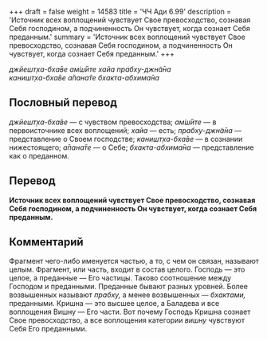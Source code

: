 +++
draft = false
weight = 14583
title = 'ЧЧ Ади 6.99'
description = 'Источник всех воплощений чувствует Свое превосходство, сознавая Себя господином, а подчиненность Он чувствует, когда сознает Себя преданным.'
summary = 'Источник всех воплощений чувствует Свое превосходство, сознавая Себя господином, а подчиненность Он чувствует, когда сознает Себя преданным.'
+++

_джйешт̣ха-бха̄ве ам̇ш́ӣте хайа прабху-джн̃а̄на  
каништ̣ха-бха̄ве а̄пана̄те бхакта-абхима̄на_

## Пословный перевод

_джйешт̣ха_\-_бха̄ве_ — с чувством превосходства; _ам̇ш́ӣте_ — в первоисточнике всех воплощений; _хайа_ — есть; _прабху_\-_джн̃а̄на_ — представление о Своем господстве; _каништ̣ха_\-_бха̄ве_ — в сознании нижестоящего; _а̄пана̄те_ — о Себе; _бхакта_\-_абхима̄на_ — представление как о преданном.

## Перевод

**Источник всех воплощений чувствует Свое превосходство, сознавая Себя господином, а подчиненность Он чувствует, когда сознает Себя преданным.**

## Комментарий

Фрагмент чего-либо именуется частью, а то, с чем он связан, называют целым. Фрагмент, или часть, входит в состав целого. Господь — это целое, а преданные — Его частицы. Таково соотношение между Господом и преданными. Преданные бывают разных уровней. Более возвышенных называют _прабху,_ а менее возвышенных — _бхактами,_ преданными. Кришна — это высшее целое, а Баладева и все воплощения Вишну — Его части. Вот почему Господь Кришна сознает Свое превосходство, а все воплощения категории _вишну_ чувствуют Себя Его преданными.
